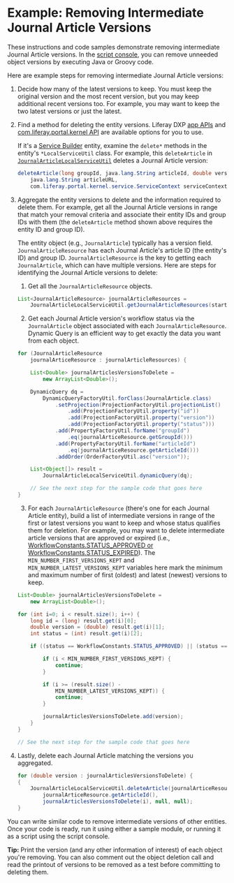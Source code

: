 # Example: Removing Intermediate Journal Article Versions

These instructions and code samples demonstrate removing intermediate Journal Article versions. In the [script console](/docs/7-2/user/-/knowledge_base/u/running-scripts-from-the-script-console), you can remove unneeded object versions by executing Java or Groovy code. 

Here are example steps for removing intermediate Journal Article versions: 

1.  Decide how many of the latest versions to keep. You must keep the original version and the most recent version, but you may keep additional recent versions too. For example, you may want to keep the two latest versions or just the latest. 

2.  Find a method for deleting the entity versions. Liferay DXP [app APIs](@app-ref@/apps/) and [com.liferay.portal.kernel API](@platform-ref@/7.2-latest/javadocs/portal-kernel/) are available options for you to use.

    If it's a [Service Builder](/docs/7-2/appdev/-/knowledge_base/a/service-builder) entity, examine the `delete*` methods in the entity's `*LocalServiceUtil` class. For example, this `deleteArticle` in [`JournalArticleLocalServiceUtil`](@app-ref@/web-experience/latest/javadocs/com/liferay/journal/service/JournalArticleLocalServiceUtil.html#deleteArticle-long-java.lang.String-double-java.lang.String-com.liferay.portal.kernel.service.ServiceContext-) deletes a Journal Article version:

    ```java
    deleteArticle(long groupId, java.lang.String articleId, double version, 
        java.lang.String articleURL, 
        com.liferay.portal.kernel.service.ServiceContext serviceContext)
    ```

3.  Aggregate the entity versions to delete and the information required to delete them. For example, get all the Journal Article versions in range that match your removal criteria and associate their entity IDs and group IDs with them (the `deleteArticle` method shown above requires the entity ID and group ID). 

    The entity object (e.g., `JournalArticle`) typically has a version field. `JournalArticleResource` has each Journal Article's article ID (the entity's ID) and group ID. `JournalArticleResource` is the key to getting each `JournalArticle`, which can have multiple versions. Here are steps for identifying the Journal Article versions to delete:

    1.  Get all the `JournalArticleResource` objects. 

    ```java
    List<JournalArticleResource> journalArticleResources = 
        JournalArticleLocalServiceUtil.getJournalArticleResources(start, end);
    ```

    2.  Get each Journal Article version's workflow status via the `JournalArticle` object associated with each `JournalArticleResource`. Dynamic Query is an efficient way to get exactly the data you want from each object.
        
        <!--Add back link for 'Dynamic Query' once dynamic-query article is available-->

    ```java 
	for (JournalArticleResource
		journalArticeResource : journalArticleResources) {

		List<Double> journalArticlesVersionsToDelete =
			new ArrayList<Double>();

        DynamicQuery dq =
            DynamicQueryFactoryUtil.forClass(JournalArticle.class)
                .setProjection(ProjectionFactoryUtil.projectionList()
                    .add(ProjectionFactoryUtil.property("id"))
                    .add(ProjectionFactoryUtil.property("version"))
                    .add(ProjectionFactoryUtil.property("status")))
                .add(PropertyFactoryUtil.forName("groupId")
                    .eq(journalArticeResource.getGroupId()))
                .add(PropertyFactoryUtil.forName("articleId")
                    .eq(journalArticeResource.getArticleId()))
                .addOrder(OrderFactoryUtil.asc("version"));

        List<Object[]> result =
            JournalArticleLocalServiceUtil.dynamicQuery(dq);

        // See the next step for the sample code that goes here
    }
    ```

    3.  For each `JournalArticleResource` (there's one for each Journal Article entity), build a list of intermediate versions in range of the first or latest versions you want to keep and whose status qualifies them for deletion. For example, you may want to delete intermediate article versions that are approved or expired (i.e., [WorkflowConstants.STATUS_APPROVED or WorkflowConstants.STATUS_EXPIRED](@platform-ref@/7.2-latest/javadocs/portal-kernel/com/liferay/portal/kernel/workflow/WorkflowConstants.html)). The `MIN_NUMBER_FIRST_VERSIONS_KEPT` and `MIN_NUMBER_LATEST_VERSIONS_KEPT` variables here mark the minimum and maximum number of first (oldest) and latest (newest) versions to keep. 

    ```java 
    List<Double> journalArticlesVersionsToDelete =
		new ArrayList<Double>();

	for (int i=0; i < result.size(); i++) {
		long id = (long) result.get(i)[0];
		double version = (double) result.get(i)[1];
		int status = (int) result.get(i)[2];

		if ((status == WorkflowConstants.STATUS_APPROVED) || (status == WorkflowConstants.STATUS_EXPIRED) {

			if (i < MIN_NUMBER_FIRST_VERSIONS_KEPT) {
				continue;
			}

			if (i >= (result.size() -
				MIN_NUMBER_LATEST_VERSIONS_KEPT)) {
				continue;
			}

			journalArticlesVersionsToDelete.add(version);
		}
	}

    // See the next step for the sample code that goes here
    ```

4.  Lastly, delete each Journal Article matching the versions you aggregated. 

    ```java
    for (double version : journalArticlesVersionsToDelete) {
    {
        JournalArticleLocalServiceUtil.deleteArticle(journalArticeResource.getGroupId(),
            journalArticeResource.getArticleId(), 
            journalArticlesVersionsToDelete(i), null, null);
    }
    ```

You can write similar code to remove intermediate versions of other entities. Once your code is ready, run it using either a sample module, or running it as a script using the script console.

**Tip:** Print the version (and any other information of interest) of each object you're removing. You can also comment out the object deletion call and read the printout of versions to be removed as a test before committing to deleting them. 
